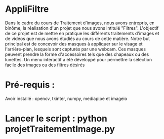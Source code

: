 # AppliFiltre
Dans le cadre du cours de Traitement d'images, nous avons entrepris, en binôme, la
réalisation d'un projet que nous avons intitulé "Filtres". L'objectif de ce projet est de
mettre en pratique les différents traitements d'images et de vidéos que nous avons
étudiés au cours de cette matière. Notre but principal est de concevoir des masques à
appliquer sur le visage et l'arrière-plan, lesquels sont capturés par une webcam. Ces
masques peuvent prendre la forme d'accessoires tels que des chapeaux ou des lunettes.
Un menu interactif a été développé pour permettre la sélection facile des images ou des
filtres désirés

# Pré-requis : 
Avoir installé : opencv, tkinter, numpy, mediapipe et imageio

# Lancer le script : python projetTraitementImage.py
